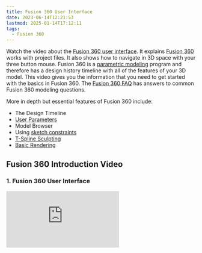 ```yaml
---
title: Fusion 360 User Interface
date: 2023-06-14T12:21:53
lastmod: 2025-01-14T17:12:11
tags:
  - Fusion 360
---
```


Watch the video about the [Fusion 360 user interface](https://youtu.be/YjaxBbTY3kc). It explains [Fusion 360](./fusion-360.md) works with project files. It also shows how to navigate in 3D space with your three button mouse. Fusion 360 is a [parametric modeling](../parametric-modeling.md) program and therefore has a design history timeline with all of the features of your 3D model. This video gives you the information that you need to get started with the basics in Fusion 360. The [Fusion 360 FAQ](./fusion-360-faq.md) has answers to common Fusion 360 modeling questions.

More in depth but essential features of Fusion 360 include:

- The Design Timeline
- [User Parameters](./basic-user-parameters-fusion-360.md)
- Model Browser
- Using [sketch constraints](./sketch-constraints-fusion-360.md)
- [T-Spline Sculpting](./organic-forms-with-t-splines-fusion-360.md)
- [Basic Rendering](./basic-rendering-fusion-360.md)

## Fusion 360 Introduction Video

<div class="video-grid">

<div class="video-card">

### 1. Fusion 360 User Interface

<div class="iframe-16-9-container"><iframe class="youTubeIframe" src="https://www.youtube.com/embed/YjaxBbTY3kc" width="300" height="150" frameborder="0" allowfullscreen="allowfullscreen"></iframe>
</div>
</div>

</div>
